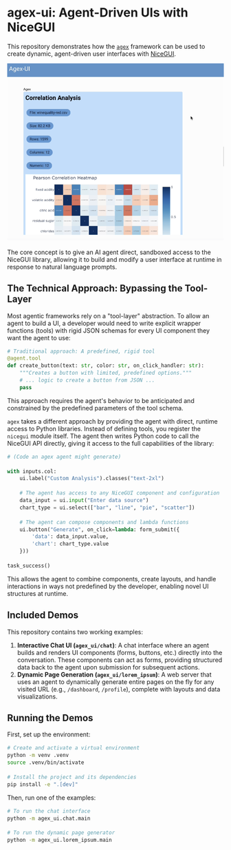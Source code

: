 # agex-ui: Agent-Driven UIs with NiceGUI

This repository demonstrates how the [`agex`](https://github.com/ashenfad/agex) framework can be used to create dynamic, agent-driven user interfaces with [NiceGUI](https://nicegui.io/).

<a href="https://youtu.be/kR8tGD0N28Y">
  <img src="resources/chat.png" width="600" alt="Watch the Agex-UI Demo">
</a>

The core concept is to give an AI agent direct, sandboxed access to the NiceGUI library, allowing it to build and modify a user interface at runtime in response to natural language prompts.

## The Technical Approach: Bypassing the Tool-Layer

Most agentic frameworks rely on a "tool-layer" abstraction. To allow an agent to build a UI, a developer would need to write explicit wrapper functions (tools) with rigid JSON schemas for every UI component they want the agent to use:

```python
# Traditional approach: A predefined, rigid tool
@agent.tool
def create_button(text: str, color: str, on_click_handler: str):
    """Creates a button with limited, predefined options."""
    # ... logic to create a button from JSON ...
    pass
```

This approach requires the agent's behavior to be anticipated and constrained by the predefined parameters of the tool schema.

`agex` takes a different approach by providing the agent with direct, runtime access to Python libraries. Instead of defining tools, you register the `nicegui` module itself. The agent then writes Python code to call the NiceGUI API directly, giving it access to the full capabilities of the library:

```python
# (Code an agex agent might generate)

with inputs.col:
    ui.label("Custom Analysis").classes("text-2xl")

    # The agent has access to any NiceGUI component and configuration
    data_input = ui.input("Enter data source")
    chart_type = ui.select(["bar", "line", "pie", "scatter"])
    
    # The agent can compose components and lambda functions
    ui.button("Generate", on_click=lambda: form_submit({
        'data': data_input.value,
        'chart': chart_type.value
    }))

task_success()
```

This allows the agent to combine components, create layouts, and handle interactions in ways not predefined by the developer, enabling novel UI structures at runtime.

## Included Demos

This repository contains two working examples:

1.  **Interactive Chat UI (`agex_ui/chat`)**: A chat interface where an agent builds and renders UI components (forms, buttons, etc.) directly into the conversation. These components can act as forms, providing structured data back to the agent upon submission for subsequent actions.
2.  **Dynamic Page Generation (`agex_ui/lorem_ipsum`)**: A web server that uses an agent to dynamically generate entire pages on the fly for any visited URL (e.g., `/dashboard`, `/profile`), complete with layouts and data visualizations.

## Running the Demos

First, set up the environment:

```bash
# Create and activate a virtual environment
python -m venv .venv
source .venv/bin/activate

# Install the project and its dependencies
pip install -e ".[dev]"
```

Then, run one of the examples:

```bash
# To run the chat interface
python -m agex_ui.chat.main

# To run the dynamic page generator
python -m agex_ui.lorem_ipsum.main
```
